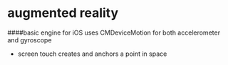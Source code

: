 augmented reality
=================
####basic engine for iOS
uses CMDeviceMotion for both accelerometer and gyroscope

* screen touch creates and anchors a point in space